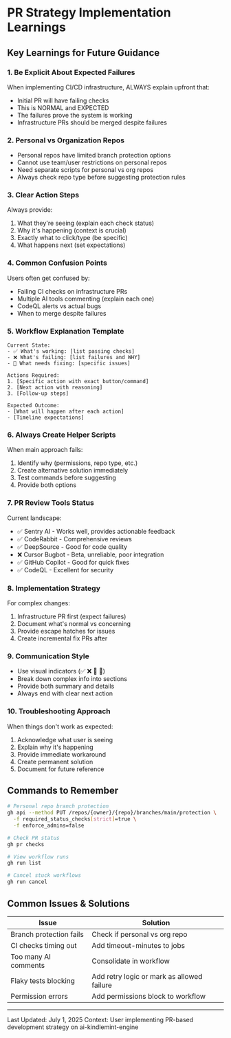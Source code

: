 # PR Strategy Implementation Learnings

## Key Learnings for Future Guidance

### 1. **Be Explicit About Expected Failures**
When implementing CI/CD infrastructure, ALWAYS explain upfront that:
- Initial PR will have failing checks
- This is NORMAL and EXPECTED
- The failures prove the system is working
- Infrastructure PRs should be merged despite failures

### 2. **Personal vs Organization Repos**
- Personal repos have limited branch protection options
- Cannot use team/user restrictions on personal repos
- Need separate scripts for personal vs org repos
- Always check repo type before suggesting protection rules

### 3. **Clear Action Steps**
Always provide:
1. What they're seeing (explain each check status)
2. Why it's happening (context is crucial)
3. Exactly what to click/type (be specific)
4. What happens next (set expectations)

### 4. **Common Confusion Points**
Users often get confused by:
- Failing CI checks on infrastructure PRs
- Multiple AI tools commenting (explain each one)
- CodeQL alerts vs actual bugs
- When to merge despite failures

### 5. **Workflow Explanation Template**
```
Current State:
- ✅ What's working: [list passing checks]
- ❌ What's failing: [list failures and WHY]
- 🔧 What needs fixing: [specific issues]

Actions Required:
1. [Specific action with exact button/command]
2. [Next action with reasoning]
3. [Follow-up steps]

Expected Outcome:
- [What will happen after each action]
- [Timeline expectations]
```

### 6. **Always Create Helper Scripts**
When main approach fails:
1. Identify why (permissions, repo type, etc.)
2. Create alternative solution immediately
3. Test commands before suggesting
4. Provide both options

### 7. **PR Review Tools Status**
Current landscape:
- ✅ Sentry AI - Works well, provides actionable feedback
- ✅ CodeRabbit - Comprehensive reviews
- ✅ DeepSource - Good for code quality
- ❌ Cursor Bugbot - Beta, unreliable, poor integration
- ✅ GitHub Copilot - Good for quick fixes
- ✅ CodeQL - Excellent for security

### 8. **Implementation Strategy**
For complex changes:
1. Infrastructure PR first (expect failures)
2. Document what's normal vs concerning
3. Provide escape hatches for issues
4. Create incremental fix PRs after

### 9. **Communication Style**
- Use visual indicators (✅ ❌ 🎯 🚨)
- Break down complex info into sections
- Provide both summary and details
- Always end with clear next action

### 10. **Troubleshooting Approach**
When things don't work as expected:
1. Acknowledge what user is seeing
2. Explain why it's happening
3. Provide immediate workaround
4. Create permanent solution
5. Document for future reference

## Commands to Remember

```bash
# Personal repo branch protection
gh api --method PUT /repos/{owner}/{repo}/branches/main/protection \
  -f required_status_checks[strict]=true \
  -f enforce_admins=false

# Check PR status
gh pr checks

# View workflow runs
gh run list

# Cancel stuck workflows
gh run cancel
```

## Common Issues & Solutions

| Issue | Solution |
|-------|----------|
| Branch protection fails | Check if personal vs org repo |
| CI checks timing out | Add timeout-minutes to jobs |
| Too many AI comments | Consolidate in workflow |
| Flaky tests blocking | Add retry logic or mark as allowed failure |
| Permission errors | Add permissions block to workflow |

---
Last Updated: July 1, 2025
Context: User implementing PR-based development strategy on ai-kindlemint-engine